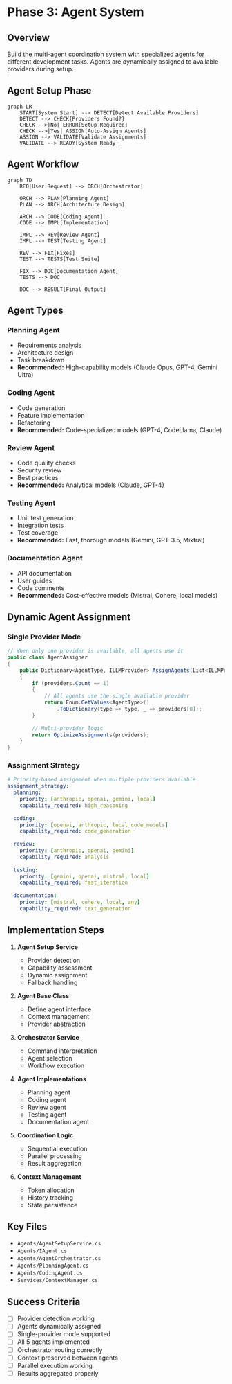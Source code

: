 # Phase 3: Agent System

## Overview
Build the multi-agent coordination system with specialized agents for different development tasks. Agents are dynamically assigned to available providers during setup.

## Agent Setup Phase
```mermaid
graph LR
    START[System Start] --> DETECT[Detect Available Providers]
    DETECT --> CHECK{Providers Found?}
    CHECK -->|No| ERROR[Setup Required]
    CHECK -->|Yes| ASSIGN[Auto-Assign Agents]
    ASSIGN --> VALIDATE[Validate Assignments]
    VALIDATE --> READY[System Ready]
```

## Agent Workflow
```mermaid
graph TD
    REQ[User Request] --> ORCH[Orchestrator]
    
    ORCH --> PLAN[Planning Agent]
    PLAN --> ARCH[Architecture Design]
    
    ARCH --> CODE[Coding Agent]
    CODE --> IMPL[Implementation]
    
    IMPL --> REV[Review Agent]
    IMPL --> TEST[Testing Agent]
    
    REV --> FIX[Fixes]
    TEST --> TESTS[Test Suite]
    
    FIX --> DOC[Documentation Agent]
    TESTS --> DOC
    
    DOC --> RESULT[Final Output]
```

## Agent Types

### Planning Agent
- Requirements analysis
- Architecture design
- Task breakdown
- **Recommended:** High-capability models (Claude Opus, GPT-4, Gemini Ultra)

### Coding Agent
- Code generation
- Feature implementation
- Refactoring
- **Recommended:** Code-specialized models (GPT-4, CodeLlama, Claude)

### Review Agent
- Code quality checks
- Security review
- Best practices
- **Recommended:** Analytical models (Claude, GPT-4)

### Testing Agent
- Unit test generation
- Integration tests
- Test coverage
- **Recommended:** Fast, thorough models (Gemini, GPT-3.5, Mixtral)

### Documentation Agent
- API documentation
- User guides
- Code comments
- **Recommended:** Cost-effective models (Mistral, Cohere, local models)

## Dynamic Agent Assignment

### Single Provider Mode
```csharp
// When only one provider is available, all agents use it
public class AgentAssigner
{
    public Dictionary<AgentType, ILLMProvider> AssignAgents(List<ILLMProvider> providers)
    {
        if (providers.Count == 1)
        {
            // All agents use the single available provider
            return Enum.GetValues<AgentType>()
                .ToDictionary(type => type, _ => providers[0]);
        }
        
        // Multi-provider logic
        return OptimizeAssignments(providers);
    }
}
```

### Assignment Strategy
```yaml
# Priority-based assignment when multiple providers available
assignment_strategy:
  planning:
    priority: [anthropic, openai, gemini, local]
    capability_required: high_reasoning
    
  coding:
    priority: [openai, anthropic, local_code_models]
    capability_required: code_generation
    
  review:
    priority: [anthropic, openai, gemini]
    capability_required: analysis
    
  testing:
    priority: [gemini, openai, mistral, local]
    capability_required: fast_iteration
    
  documentation:
    priority: [mistral, cohere, local, any]
    capability_required: text_generation
```

## Implementation Steps

1. **Agent Setup Service**
   - Provider detection
   - Capability assessment
   - Dynamic assignment
   - Fallback handling

2. **Agent Base Class**
   - Define agent interface
   - Context management
   - Provider abstraction

3. **Orchestrator Service**
   - Command interpretation
   - Agent selection
   - Workflow execution

4. **Agent Implementations**
   - Planning agent
   - Coding agent
   - Review agent
   - Testing agent
   - Documentation agent

5. **Coordination Logic**
   - Sequential execution
   - Parallel processing
   - Result aggregation

6. **Context Management**
   - Token allocation
   - History tracking
   - State persistence

## Key Files
- `Agents/AgentSetupService.cs`
- `Agents/IAgent.cs`
- `Agents/AgentOrchestrator.cs`
- `Agents/PlanningAgent.cs`
- `Agents/CodingAgent.cs`
- `Services/ContextManager.cs`

## Success Criteria
- [ ] Provider detection working
- [ ] Agents dynamically assigned
- [ ] Single-provider mode supported
- [ ] All 5 agents implemented
- [ ] Orchestrator routing correctly
- [ ] Context preserved between agents
- [ ] Parallel execution working
- [ ] Results aggregated properly